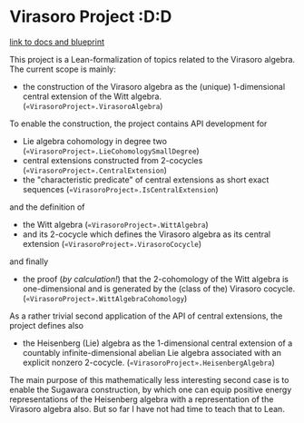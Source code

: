 # Virasoro Project :D:D

[link to docs and blueprint](https://kkytola.github.io/VirasoroProject)

This project is a Lean-formalization of topics related to the Virasoro algebra. The current scope is mainly:
 * the construction of the Virasoro algebra as the (unique) 1-dimensional central extension of the Witt algebra. (`«VirasoroProject».VirasoroAlgebra`)

To enable the construction, the project contains API development for
 * Lie algebra cohomology in degree two (`«VirasoroProject».LieCohomologySmallDegree`)
 * central extensions constructed from 2-cocycles (`«VirasoroProject».CentralExtension`)
 * the "characteristic predicate" of central extensions as short exact sequences (`«VirasoroProject».IsCentralExtension`)

and the definition of
 * the Witt algebra (`«VirasoroProject».WittAlgebra`)
 * and its 2-cocycle which defines the Virasoro algebra as its central extension (`«VirasoroProject».VirasoroCocycle`)

and finally
 * the proof (*by calculation!*) that the 2-cohomology of the Witt algebra is one-dimensional and is generated by the (class of the) Virasoro cocycle. (`«VirasoroProject».WittAlgebraCohomology`)

As a rather trivial second application of the API of central extensions, the project defines also
 * the Heisenberg (Lie) algebra as the 1-dimensional central extension of a countably infinite-dimensional abelian Lie algebra associated with an explicit nonzero 2-cocycle. (`«VirasoroProject».HeisenbergAlgebra`)

The main purpose of this mathematically less interesting second case is to enable the Sugawara construction, by which one can equip positive energy representations of the Heisenberg algebra with a representation of the Virasoro algebra also. But so far I have not had time to teach that to Lean.
